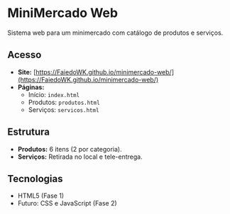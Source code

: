 # MiniMercado Web

Sistema web para um minimercado com catálogo de produtos e serviços.

## Acesso
- **Site:** [https://FaiedoWK.github.io/minimercado-web/](https://FaiedoWK.github.io/minimercado-web/)
- **Páginas:**
  - Início: `index.html`
  - Produtos: `produtos.html`
  - Serviços: `servicos.html`

## Estrutura
- **Produtos:** 6 itens (2 por categoria).
- **Serviços:** Retirada no local e tele-entrega.

## Tecnologias
- HTML5 (Fase 1)
- Futuro: CSS e JavaScript (Fase 2)

